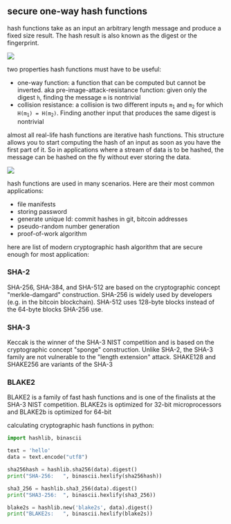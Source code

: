 ## secure one-way hash functions

hash functions take as an input an arbitrary length message and produce a fixed size result. The hash result is also known as the digest or the fingerprint.

![](https://fadasr.github.io/images/hash.png)

two properties hash functions must have to be useful:

- one-way function: a function that can be computed but cannot be inverted. aka pre-image-attack-resistance function: given only the digest `h`, finding the message `m` is nontrivial
- collision resistance: a collision is two different inputs <code>m<sub>1</sub></code> and <code>m<sub>2</sub></code> for which <code>H(m<sub>1</sub>) = H(m<sub>2</sub>)</code>. Finding another input that produces the same digest is nontrivial

almost all real-life hash functions are iterative hash functions. This structure allows you to start computing the hash of an input as soon as you have the first part of it. So in applications where a stream of data is to be hashed, the message can be hashed on the fly without ever storing the data.

![](https://fadasr.github.io/images/hash-process.png)

hash functions are used in many scenarios. Here are their most common applications:

- file manifests
- storing password
- generate unique Id: commit hashes in git, bitcoin addresses
- pseudo-random number generation
- proof-of-work algorithm

here are list of modern cryptographic hash algorithm that are secure enough for most application:

### SHA-2 

SHA-256, SHA-384, and SHA-512 are based on the cryptographic concept "merkle-damgard" construction. SHA-256 is widely used by developers (e.g. in the bitcoin blockchain). SHA-512 uses 128-byte blocks instead of the 64-byte blocks SHA-256 use.

### SHA-3

Keccak is the winner of the SHA-3 NIST competition and is based on the cryptographic concept "sponge" construction. Unlike SHA-2, the SHA-3 family are not vulnerable to the "length extension" attack. SHAKE128 and SHAKE256 are variants of the SHA-3 

### BLAKE2

BLAKE2 is a family of fast hash functions and is one of the finalists at the SHA-3 NIST competition. BLAKE2s is optimized for 32-bit microprocessors and BLAKE2b is optimized for 64-bit

calculating cryptographic hash functions in python:

```python
import hashlib, binascii

text = 'hello'
data = text.encode("utf8")

sha256hash = hashlib.sha256(data).digest()
print("SHA-256:   ", binascii.hexlify(sha256hash))

sha3_256 = hashlib.sha3_256(data).digest()
print("SHA3-256:  ", binascii.hexlify(sha3_256))

blake2s = hashlib.new('blake2s', data).digest()
print("BLAKE2s:   ", binascii.hexlify(blake2s))
```
<!--stackedit_data:
eyJoaXN0b3J5IjpbLTE3OTE3MDcwNzAsMzcwNTkxNDk1LDIwMT
k0NzgxMzIsLTEzMzUxNDI1NDksNjIwMjA1MjgyXX0=
-->